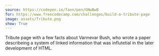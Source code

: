```yaml
---
source: https://codepen.io/faxn/pen/GNwBwB
for: https://www.freecodecamp.com/challenges/build-a-tribute-page
image: assets/Tribute.png
show: True
---
```


Tribute page with a few facts about Vannevar Bush, who wrote a paper describeing 
a system of linked information that was influtetial in the later development of 
HTML.

